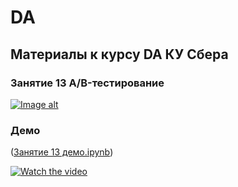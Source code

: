 # DA
## Материалы к курсу DA КУ Сбера 

### Занятие 13 A/B-тестирование

[![Image alt](https://github.com/piton1/DA/blob/main/AB.png)](https://github.com/piton1/DA/blob/Lesson_13/%D0%97%D0%B0%D0%BD%D1%8F%D1%82%D0%B8%D0%B5%2013v5.pdf)

### Демо
([Занятие 13 демо.ipynb](https://github.com/piton1/DA/blob/Lesson_13/%D0%97%D0%B0%D0%BD%D1%8F%D1%82%D0%B8%D0%B5%2013%20%D0%B4%D0%B5%D0%BC%D0%BE.ipynb))

[![Watch the video](https://img.youtube.com/vi/ByJWvbnoiqs/maxresdefault.jpg)](https://youtu.be/ByJWvbnoiqs)
